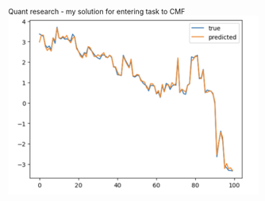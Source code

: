 Quant research - my solution for entering task to CMF
![regression result](regression_result.png)


